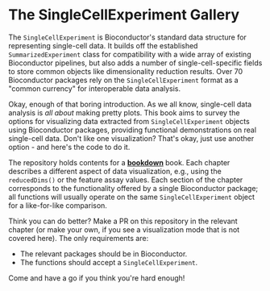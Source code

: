 # The SingleCellExperiment Gallery

The `SingleCellExperiment` is Bioconductor's standard data structure for representing single-cell data.
It builds off the established `SummarizedExperiment` class for compatibility with a wide array of existing Bioconductor pipelines, but also adds a number of single-cell-specific fields to store common objects like dimensionality reduction results.
Over 70 Bioconductor packages rely on the `SingleCellExperiment` format as a "common currency" for interoperable data analysis.

Okay, enough of that boring introduction.
As we all know, single-cell data analysis is _all about_ making pretty plots.
This book aims to survey the options for visualizing data extracted from `SingleCellExperiment` objects using Bioconductor packages, providing functional demonstrations on real single-cell data.
Don't like one visualization? That's okay, just use another option - and here's the code to do it.

The repository holds contents for a [**bookdown**](https://bookdown.org/yihui/bookdown/) book.
Each chapter describes a different aspect of data visualization, e.g., using the `reducedDims()` or the feature assay values.
Each section of the chapter corresponds to the functionality offered by a single Bioconductor package; all functions will usually operate on the same `SingleCellExperiment` object for a like-for-like comparison.

Think you can do better? 
Make a PR on this repository in the relevant chapter (or make your own, if you see a visualization mode that is not covered here).
The only requirements are:

- The relevant packages should be in Bioconductor.
- The functions should accept a `SingleCellExperiment`.

Come and have a go if you think you're hard enough!
